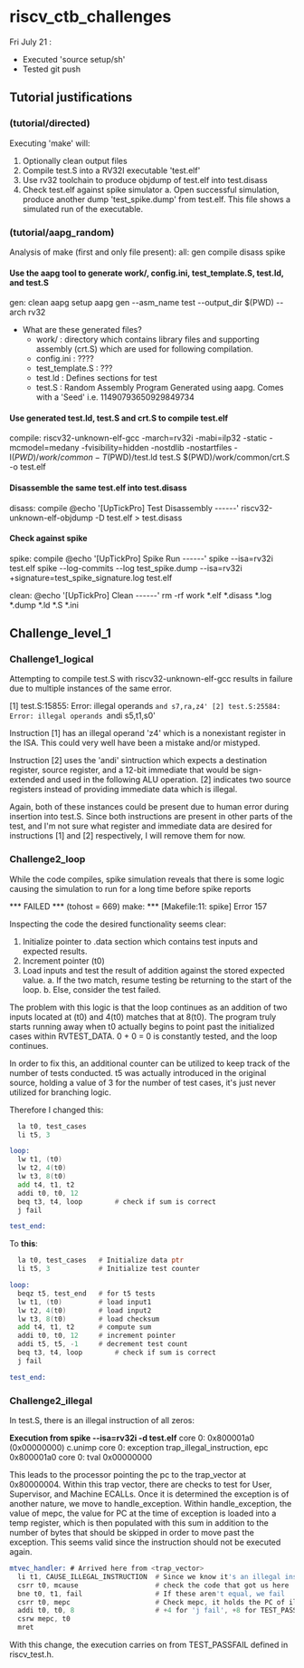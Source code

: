 # riscv_ctb_challenges

Fri July 21 : 
* Executed 'source setup/sh'
* Tested git push


## Tutorial justifications
### (tutorial/directed)
Executing 'make' will:
1. Optionally clean output files
2. Compile test.S into a RV32I executable 'test.elf'
3. Use rv32 toolchain to produce objdump of test.elf into test.disass
4. Check test.elf against spike simulator
    a. Open successful simulation, produce another dump 'test_spike.dump' from test.elf. This file shows a simulated run of the executable.

### (tutorial/aapg_random)
Analysis of make (first and only file present):
all: gen compile disass spike

#### Use the aapg tool to generate work/, config.ini, test_template.S, test.ld, and test.S
gen: clean
	aapg setup
	aapg gen --asm_name test --output_dir $(PWD) --arch rv32

* What are these generated files?
    - work/     : directory which contains library files and supporting assembly (crt.S) which are used for following compilation.
    - config.ini        : ????
    - test_template.S   : ???
    - test.ld   : Defines sections for test
    - test.S    : Random Assembly Program Generated using aapg. Comes with a 'Seed' i.e. 11490793650929849734

#### Use generated test.ld, test.S and crt.S to compile test.elf
compile:
	riscv32-unknown-elf-gcc -march=rv32i -mabi=ilp32 -static -mcmodel=medany -fvisibility=hidden -nostdlib -nostartfiles -I$(PWD)/work/common -T$(PWD)/test.ld test.S $(PWD)/work/common/crt.S -o test.elf

#### Disassemble the same test.elf into test.disass
disass: compile
	@echo '[UpTickPro] Test Disassembly ------'
	riscv32-unknown-elf-objdump -D test.elf > test.disass

#### Check against spike
spike: compile
	@echo '[UpTickPro] Spike Run ------'
	spike --isa=rv32i test.elf 
	spike --log-commits --log  test_spike.dump --isa=rv32i +signature=test_spike_signature.log test.elf

clean:
	@echo '[UpTickPro] Clean ------'
	rm -rf work *.elf *.disass *.log *.dump *.ld *.S *.ini

## Challenge_level_1
### Challenge1_logical
Attempting to compile test.S with riscv32-unknown-elf-gcc results in failure due to multiple instances of the same error. 

[1] test.S:15855: Error: illegal operands `and s7,ra,z4'
[2] test.S:25584: Error: illegal operands `andi s5,t1,s0'

Instruction [1] has an illegal operand 'z4' which is a nonexistant register in the ISA. This could very well have been a mistake and/or mistyped.

Instruction [2] uses the 'andi' sintruction which expects a destination register, source register, and a 12-bit immediate that would be sign-extended and used in the following ALU operation. [2] indicates two source registers instead of providing immediate data which is illegal.

Again, both of these instances could be present due to human error during insertion into test.S. Since both instructions are present in other parts of the test, and I'm not sure what register and immediate data are desired for instructions [1] and [2] respectively, I will remove them for now.

### Challenge2_loop
While the code compiles, spike simulation reveals that there is some logic causing the simulation to run for a long time before spike reports 

*** FAILED *** (tohost = 669)
make: *** [Makefile:11: spike] Error 157

Inspecting the code the desired functionality seems clear:
1. Initialize pointer to .data section which contains test inputs and expected results.
2. Increment pointer (t0)
3. Load inputs and test the result of addition against the stored expected value.
	a. If the two match, resume testing be returning to the start of the loop.
	b. Else, consider the test failed.

The problem with this logic is that the loop continues as an addition of two inputs located at (t0) and 4(t0) matches that at 8(t0).
The program truly starts running away when t0 actually begins to point past the initialized  cases within RVTEST_DATA.
0 + 0 = 0 is constantly tested, and the loop continues.

In order to fix this, an additional counter can be utilized to keep track of the number of tests conducted.
t5 was actually introduced in the original source, holding a value of 3 for the number of test cases, it's just never utilized for branching logic.

Therefore I changed this:
```asm
  la t0, test_cases
  li t5, 3

loop:
  lw t1, (t0)
  lw t2, 4(t0)
  lw t3, 8(t0)
  add t4, t1, t2
  addi t0, t0, 12
  beq t3, t4, loop        # check if sum is correct
  j fail

test_end:
```
To **this**:
  ```asm
    la t0, test_cases 	# Initialize data ptr
    li t5, 3 			# Initialize test counter
  
  loop:   
	beqz t5, test_end	# for t5 tests
	lw t1, (t0)			# load input1
	lw t2, 4(t0)		# load input2
	lw t3, 8(t0)		# load checksum
	add t4, t1, t2		# compute sum
	addi t0, t0, 12		# increment pointer
	addi t5, t5, -1		# decrement test count
	beq t3, t4, loop        # check if sum is correct
	j fail

test_end:
  ```

### Challenge2_illegal
In test.S, there is an illegal instruction of all zeros:

**Execution from spike --isa=rv32i -d test.elf**
core   0: 0x800001a0 (0x00000000) c.unimp
core   0: exception trap_illegal_instruction, epc 0x800001a0
core   0:           tval 0x00000000

This leads to the processor pointing the pc to the trap_vector at 0x80000004.
Within this trap vector, there are checks to test for User, Supervisor, and Machine ECALLs.
Once it is determined the exception is of another nature, we move to handle_exception.
Within handle_exception, the value of mepc, the value for PC at the time of exception is loaded into a temp register, which is then populated with this sum in addition to the number of bytes that should be skipped in order to move past the exception. This seems valid since the instruction should not be executed again.

```asm
mtvec_handler: # Arrived here from <trap_vector>
  li t1, CAUSE_ILLEGAL_INSTRUCTION  # Since we know it's an illegal instruction we save that code to t1
  csrr t0, mcause                   # check the code that got us here
  bne t0, t1, fail                  # If these aren't equal, we fail
  csrr t0, mepc                     # Check mepc, it holds the PC of illegal instruction
  addi t0, t0, 8                    # +4 for 'j fail', +8 for TEST_PASSFAIL
  csrw mepc, t0
  mret
```
With this change, the execution carries on from TEST_PASSFAIL defined in riscv_test.h.




